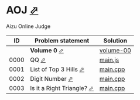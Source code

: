 # AOJ [⬀](https://judge.u-aizu.ac.jp/onlinejudge/index.jsp)

Aizu Online Judge



| ID   | Problem statement                                                                           | Solution                            |
|------|---------------------------------------------------------------------------------------------|-------------------------------------|
|      | **Volume 0** [⬀](https://judge.u-aizu.ac.jp/onlinejudge/finder.jsp?volumeNo=0)              | [volume-00](volume-00/)             |
| 0000 | QQ [⬀](https://judge.u-aizu.ac.jp/onlinejudge/description.jsp?id=0000)                      | [main.js](volume-00/0000/main.js)   |
| 0001 | List of Top 3 Hills [⬀](https://judge.u-aizu.ac.jp/onlinejudge/description.jsp?id=0001)     | [main.cpp](volume-00/0001/main.cpp) |
| 0002 | Digit Number [⬀](https://judge.u-aizu.ac.jp/onlinejudge/description.jsp?id=0002)            | [main.cpp](volume-00/0002/main.cpp) |
| 0003 | Is it a Right Triangle? [⬀](https://judge.u-aizu.ac.jp/onlinejudge/description.jsp?id=0003) | [main.cpp](volume-00/0003/main.cpp) |

